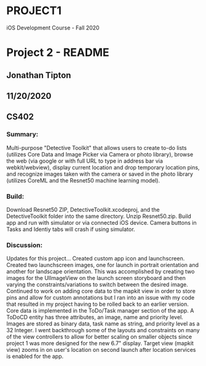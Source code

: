 # PROJECT1
iOS Development Course - Fall 2020

# Project 2 - README
## Jonathan Tipton
## 11/20/2020
## CS402

### Summary:
Multi-purpose "Detective Toolkit" that allows users to create to-do lists (utilizes Core Data and Image Picker via Camera or photo library), browse the web (via google or with full URL to type in address bar via webkit/webview), display current location and drop temporary location pins, and recognize images taken with the camera or saved in the photo library (utilizes CoreML and the Resnet50 machine learning model).

### Build:
Download Resnet50 ZIP, DetectiveToolkit.xcodeproj, and the DetectiveToolkit folder into the same directory. Unzip Resnet50.zip. Build app and run with simulator or via connected iOS device. Camera buttons in Tasks and Identiy tabs will crash if using simulator.

### Discussion:
Updates for this project...
Created custom app icon and launchscreen. Created two launchscreen images, one for launch in portrait orientation and another for landscape orientation. This was accomplished by creating two images for the UIImageView on the launch screen storyboard and then varying the constraints/variations to switch between the desired image. Continued to work on adding core data to the mapkit view in order to store pins and allow for custom annotations but I ran into an issue with my code that resulted in my project having to be rolled back to an earlier version. Core data is implemented in the ToDo/Task manager section of the app. A ToDoCD entity has three attributes, an image, name and priority level. Images are stored as binary data, task name as string, and priority level as a 32 Integer. I went backthrough some of the layouts and constraints on many of the view controllers to allow for better scaling on smaller objects since project 1 was more designed for the new 6.7" display. Target view (mapkit view) zooms in on user's location on second launch after location services is enabled for the app.  
